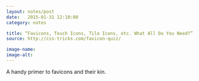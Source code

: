 ```yaml
---
layout: notes/post
date:   2015-01-31 12:10:00
category: notes

title: “Favicons, Touch Icons, Tile Icons, etc. What All Do You Need?”
source: http://css-tricks.com/favicon-quiz/

image-name: 
image-alt:
---
```


A handy primer to favicons and their kin.
